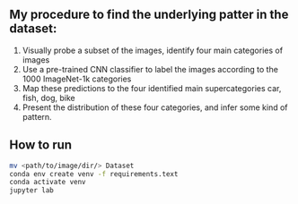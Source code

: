 ## My procedure to find the underlying patter in the dataset:
1. Visually probe a subset of the images, identify four main categories of images
2. Use a pre-trained CNN classifier to label the images according to the 1000 ImageNet-1k categories
3. Map these predictions to the four identified main supercategories car, fish, dog, bike
4. Present the distribution of these four categories, and infer some kind of pattern.

## How to run

```bash
mv <path/to/image/dir/> Dataset
conda env create venv -f requirements.text
conda activate venv
jupyter lab
```